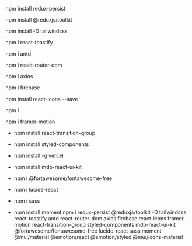 npm install redux-persist

npm install @reduxjs/toolkit

npm install -D tailwindcss

npm i react-toastify

npm i antd

npm i react-router-dom

npm i axios

npm i firebase

npm install react-icons --save

npm i

npm i framer-motion

- npm install react-transition-group

- npm install styled-components

- npm install -g vercel

- npm install mdb-react-ui-kit

- npm i @fortawesome/fontawesome-free

- npm i lucide-react

- npm i sass

- npm install moment
npm i redux-persist @reduxjs/toolkit -D tailwindcss react-toastify antd react-router-dom axios firebase react-icons framer-motion react-transition-group styled-components mdb-react-ui-kit @fortawesome/fontawesome-free lucide-react sass moment @mui/material @emotion/react @emotion/styled @mui/icons-material
